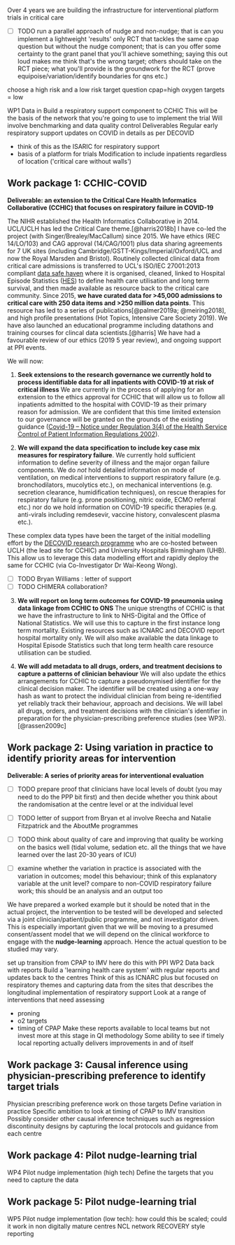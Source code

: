 Over 4 years
we are building the infrastructure for interventional platform trials in critical care

- [ ] TODO run a parallel approach of nudge and non-nudge; that is can you implement a lightweight 'results' only RCT that tackles the same cpap question but without the nudge component; that is can you offer some certainty to the grant panel that you'll achieve something; saying this out loud makes me think that's the wrong target; others should take on the RCT piece; what you'll provide is the groundwork for the RCT (prove equipoise/variation/identify boundaries for qns etc.)

choose a high risk and a low risk target question
cpap=high
oxygen targets = low

WP1
Data in
Build a respiratory support component to CCHIC
This will be the basis of the network that you're going to use to implement the trial
Will involve benchmarking and data quality control
Deliverables
Regular early respiratory support updates on COVID in details as per DECOVID
- think of this as the ISARIC for respiratory support
- basis of a platform for trials
Modification to include inpatients regardless of location ('critical care without walls')

## Work package 1: CCHIC-COVID
**Deliverable: an extension to the Critical Care Health Informatics Collaborative (CCHIC) that focuses on respiratory failure in COVID-19**

The NIHR established the Health Informatics Collaborative in 2014. UCL/UCLH has led the Critical Care theme.[@harris2018b] I have co-led the project (with Singer/Brealey/MacCallum) since 2015. We have ethics (REC 14/LO/103) and CAG approval (14/CAG/1001) plus data sharing agreements for 7 UK sites (including Cambridge/GSTT-Kings/Imperial/Oxford/UCL and now the Royal Marsden and Bristol). Routinely collected clinical data from critical care admissions is transferred to UCL's  ISO/IEC 27001:2013 compliant [data safe haven](https://www.ucl.ac.uk/isd/services/file-storage-sharing/data-safe-haven-dsh) where it is organised, cleaned, linked to Hospital Episode Statistics ([HES](https://digital.nhs.uk/data-and-information/data-tools-and-services/data-services/hospital-episode-statistics)) to define health care utilisation and long term survival, and then made available as resource back to the critical care community.
Since 2015, **we have curated data for >45,000 admissions to critical care with 250 data items and >250 million data points**. This resource has led to a series of publications[@palmer2019a; @meiring2018], and high profile presentations (Hot Topics, Intensive Care Society 2019). We have also launched an educational programme including datathons and training courses for clincal data scientists.[@harris] We have had a favourable review of our ethics (2019 5 year review), and ongoing support at PPI events.

We will now:

1. **Seek extensions to the research governance we currently hold to process identifiable data for all inpatients with COVID-19 at risk of critical illness**
We are currently in the process of applying for an extension to the ethics approval for CCHIC that will allow us to follow all inpatients admitted to the hospital with COVID-19 as their primary reason for admission. We are confident that this time limited extension to our governance will be granted on the grounds of the existing guidance ([Covid-19 – Notice under Regulation 3(4) of the Health Service Control of Patient Information Regulations 2002](https://www.gov.uk/government/publications/coronavirus-covid-19-notification-of-data-controllers-to-share-information/coronavirus-covid-19-notice-under-regulation-34-of-the-health-service-control-of-patient-information-regulations-2002-general)). 

2. **We will expand the data specification to include key case mix measures for respiratory failure**.
We currently hold sufficient information to define severity of illness and the major organ failure components. We do _not_ hold detailed information on mode of ventilation, on medical interventions to support respiratory failure (e.g. bronchodilators, mucolytics etc.), on mechanical interventions (e.g. secretion clearance, humidification techniques), on rescue therapies for respiratory failure (e.g. prone positioning, nitric oxide, ECMO referral etc.) nor do we hold information on COVID-19 specific therapies (e.g. anti-virals including remdesevir, vaccine history, convalescent plasma etc.). 

These complex data types have been the target of the initial modelling effort by the [DECOVID research programme](https://www.decovid.org) who are co-hosted between UCLH (the lead site for CCHIC) and University Hospitals Birmingham (UHB). This allow us to leverage this data modelling effort and rapidly deploy the same for CCHIC (via Co-Investigator Dr Wai-Keong Wong).

- [ ] TODO Bryan Williams : letter of support
- [ ] TODO CHIMERA collaboration?

3. **We will report on long term outcomes for COVID-19 pneumonia using data linkage from CCHIC to ONS**
The unique strengths of CCHIC is that we have the infrastructure to link to NHS-Digital and the Office of National Statistics. We will use this to capture in the first instance long term mortality. Existing resources such as ICNARC and DECOVID report hospital mortality only. We will also make available the data linkage to Hospital Episode Statistics such that long term health care resource utilisation can be studied.

4. **We will add metadata to all drugs, orders, and treatment decisions to capture a patterns of clinician behaviour**
We will also update the ethics arrangements for CCHIC to capture a pseudonymised identifier for the clinical decision maker. The identifier will be created using a one-way hash as want to protect the individual clinician from being re-identified yet reliably track their behaviour, approach and decisions.  We will label all drugs, orders, and treatment decisions with the clinician's identifier in preparation for the physician-prescribing preference studies (see WP3).[@rassen2009c] 



## Work package 2: Using variation in practice to identify priority areas for intervention
**Deliverable: A series of priority areas for interventional evaluation**

- [ ] TODO prepare proof that clinicians have local levels of doubt (you may need to do the PPP bit first) and then decide whether you think about the randomisation at the centre level or at the individual level
- [ ] TODO letter of support from Bryan et al
involve Reecha and Natalie Fitzpatrick and the AboutMe programmes

- [ ] TODO think about quality of care and improving that quality be working on the basics well (tidal volume, sedation etc. all the things that we have learned over the last 20-30 years of ICU)
- [ ] examine whether the variation in practice is associated with the variation in outcomes; model this behaviour; think of this explanatory variable at the unit level? compare to non-COVID respiratory failure work; this should be an analysis and an output too

We have prepared a worked example but it should be noted that in the actual project, the intervention to be tested will be developed and selected via a joint clinician/patient/public programme, and not investigator driven. This is especially important given that we will be moving to a presumed consent/assent model that we will depend on the clinical workforce to engage with the **nudge-learning** approach. Hence the actual question to be studied may vary. 


set up transition from CPAP to IMV here
do this with PPI
WP2
Data back with reports
Build a 'learning health care system' with regular reports and updates back to the centres
Think of this as ICNARC plus but focused on respiratory themes and capturing data from the sites that describes the longitudinal implementation of respiratory support
Look at a range of interventions that need assessing
- proning
- o2 targets
- timing of CPAP
Make these reports available to local teams but not invest more at this stage in QI methodology
Some ability to see if timely local reporting actually delivers improvements in and of itself

## Work package 3: Causal inference using physician-prescribing preference to identify target trials
Physician prescribing preference work on those targets
Define variation in practice
Specific ambition to look at timing of CPAP to IMV transition
Possibly consider other causal inference techniques such as regression discontinuity designs by capturing the local protocols and guidance from each centre

## Work package 4: Pilot nudge-learning trial
WP4
Pilot nudge implementation (high tech)
Define the targets that you need to capture the data

## Work package 5: Pilot nudge-learning trial
WP5 
Pilot nudge implementation (low tech): how could this be scaled; could it work in non digitally mature centres
NCL network
RECOVERY style reporting





